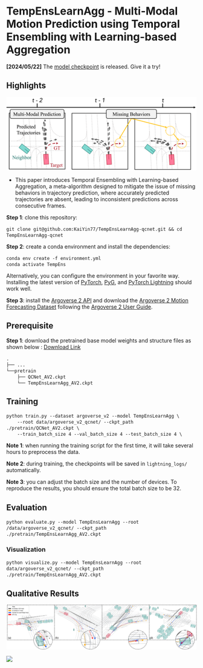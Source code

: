 # TempEnsLearnAgg - Multi-Modal Motion Prediction using Temporal Ensembling with Learning-based Aggregation

**[2024/05/22]** The [model checkpoint]((https://drive.google.com/drive/folders/17ksxYqP1HRV_mIUrKLb-wSljavdUmiz_?usp=drive_link)) is released. Give it a try!  

## Highlights
![](assets/issue-illustration.png)
* This paper introduces Temporal Ensembling with Learning-based Aggregation, a meta-algorithm designed to mitigate the issue of missing behaviors in trajectory prediction, where accurately predicted trajectories are absent, leading to inconsistent predictions across consecutive frames.

**Step 1**: clone this repository:

```
git clone git@github.com:KaiYin77/TempEnsLearnAgg-qcnet.git && cd TempEnsLearnAgg-qcnet
```

**Step 2**: create a conda environment and install the dependencies:
```
conda env create -f environment.yml
conda activate TempEns
```
Alternatively, you can configure the environment in your favorite way. Installing the latest version of [PyTorch](https://pytorch.org/), [PyG](https://pyg.org/), and [PyTorch Lightning](https://lightning.ai/pytorch-lightning/) should work well.

**Step 3**: install the [Argoverse 2 API](https://github.com/argoverse/av2-api) and download the [Argoverse 2 Motion Forecasting Dataset](https://www.argoverse.org/av2.html) following the [Argoverse 2 User Guide](https://argoverse.github.io/user-guide/getting_started.html).

## Prerequisite
**Step 1**: download the pretrained base model weights and structure files as shown below : [Download Link](https://drive.google.com/drive/folders/1CctnRBY4z1ijzZBaGzuqgNBWdJe9EPTj?usp=sharing)

```
.
├── ...
└──pretrain
    ├── QCNet_AV2.ckpt
    └── TempEnsLearnAgg_AV2.ckpt
```
## Training

```
python train.py --dataset argoverse_v2 --model TempEnsLearnAgg \
    --root data/argoverse_v2_qcnet/ --ckpt_path ./pretrain/QCNet_AV2.ckpt \
    --train_batch_size 4 --val_batch_size 4 --test_batch_size 4 \
```
**Note 1**: when running the training script for the first time, it will take several hours to preprocess the data.

**Note 2**: during training, the checkpoints will be saved in `lightning_logs/` automatically. 

**Note 3**: you can adjust the batch size and the number of devices. To reproduce the results, you should ensure the total batch size to be 32. 

## Evaluation

```
python evaluate.py --model TempEnsLearnAgg --root /data/argoverse_v2_qcnet/ --ckpt_path ./pretrain/TempEnsLearnAgg_AV2.ckpt
```

### Visualization

```
python visualize.py --model TempEnsLearnAgg --root data/argoverse_v2_qcnet/ --ckpt_path ./pretrain/TempEnsLearnAgg_AV2.ckpt
```

## Qualitative Results

![Qualitative Results](assets/cases.png)

![](assets/qcnet_viz.png)
